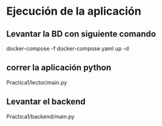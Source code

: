# Ejecución de la aplicación

## Levantar la BD con siguiente comando
docker-compose -f docker-compose.yaml up -d

## correr la aplicación python

Practica1/lector/main.py

## Levantar el backend

Practica1/backend/main.py